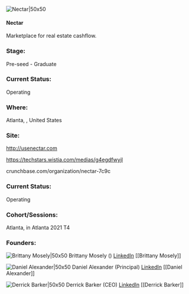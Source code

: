 

![Nectar|50x50](https://apimg.techstars.com/connect/images/image_files/615770e9e0cea500077b3eca/original/Screen_Shot_2021-10-01_at_4.34.40_PM.png)

#### Nectar
Marketplace for real estate cashflow.

### Stage: 
Pre-seed - Graduate 

### Current Status: 
Operating

### Where:
Atlanta, , United States

### Site:
http://usenectar.com

https://techstars.wistia.com/medias/g4egdfwyjl

crunchbase.com/organization/nectar-7c9c

### Current Status: 
Operating

### Cohort/Sessions: 
Atlanta, in Atlanta 2021 T4

### Founders: 

![Brittany Mosely|50x50](https://apimg.techstars.com/connect/images/image_files/611c65125946820007eedbe0/original/Brittany_Mosely_-_Headshot.jpeg) Brittany Mosely () [LinkedIn](https://linkedin.com/in/brittany-mosely-bab5677) [[Brittany Mosely]]

![Daniel Alexander|50x50](https://www.f6s.com/images/profile-placeholder-user.jpg) Daniel Alexander (Principal) [LinkedIn](https://linkedin.com/in/mrdanielalexander) [[Daniel Alexander]]

![Derrick Barker|50x50](http://s3.amazonaws.com/ts-accel-connect-uploads/images/image_files/6157678f9bcd5100079908c5/original/Derrick_Barker_-_Headshot.jpg) Derrick Barker (CEO) [LinkedIn](https://linkedin.com/in/derrick-barker-3b1590a) [[Derrick Barker]]


